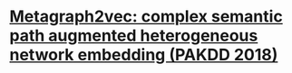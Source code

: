 # [Metagraph2vec: complex semantic path augmented heterogeneous network embedding (PAKDD 2018)](https://drive.google.com/file/d/1SFWVe_g4YE5vmEqOu2Q5T1pQhVuM-2w9/view?usp=drivesdk)